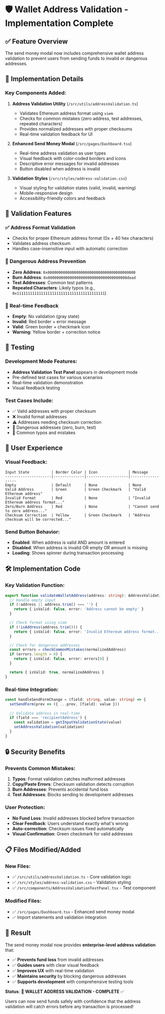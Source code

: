 # 🛡️ Wallet Address Validation - Implementation Complete

## ✅ Feature Overview

The send money modal now includes comprehensive wallet address validation to prevent users from sending funds to invalid or dangerous addresses.

## 🔧 Implementation Details

### Key Components Added:

1. **Address Validation Utility** (`/src/utils/addressValidation.ts`)
   - Validates Ethereum address format using `viem`
   - Checks for common mistakes (zero address, test addresses, repeated characters)
   - Provides normalized addresses with proper checksums
   - Real-time validation feedback for UI

2. **Enhanced Send Money Modal** (`/src/pages/Dashboard.tsx`)
   - Real-time address validation as user types
   - Visual feedback with color-coded borders and icons
   - Descriptive error messages for invalid addresses
   - Button disabled when address is invalid

3. **Validation Styles** (`/src/styles/address-validation.css`)
   - Visual styling for validation states (valid, invalid, warning)
   - Mobile-responsive design
   - Accessibility-friendly colors and feedback

## 🎯 Validation Features

### ✅ **Address Format Validation**
- Checks for proper Ethereum address format (0x + 40 hex characters)
- Validates address checksum
- Handles case-insensitive input with automatic correction

### 🚫 **Dangerous Address Prevention**
- **Zero Address**: `0x0000000000000000000000000000000000000000`
- **Burn Address**: `0x000000000000000000000000000000000000dead`
- **Test Addresses**: Common test patterns
- **Repeated Characters**: Likely typos (e.g., `0x1111111111111111111111111111111111111111`)

### 🔄 **Real-time Feedback**
- **Empty**: No validation (gray state)
- **Invalid**: Red border + error message
- **Valid**: Green border + checkmark icon
- **Warning**: Yellow border + correction notice

## 🧪 Testing

### Development Mode Features:
- **Address Validation Test Panel** appears in development mode
- Pre-defined test cases for various scenarios
- Real-time validation demonstration
- Visual feedback testing

### Test Cases Include:
- ✅ Valid addresses with proper checksum
- ❌ Invalid format addresses
- ⚠️ Addresses needing checksum correction
- 🚫 Dangerous addresses (zero, burn, test)
- 📝 Common typos and mistakes

## 📱 User Experience

### Visual Feedback:
```
Input State          | Border Color | Icon              | Message
---------------------|--------------|-------------------|------------------
Empty                | Default      | None              | None
Valid Address        | Green        | Green Checkmark   | "Valid Ethereum address"
Invalid Format       | Red          | None              | "Invalid Ethereum address format..."
Zero/Burn Address    | Red          | None              | "Cannot send to zero address..."
Checksum Correction  | Yellow       | Green Checkmark   | "Address checksum will be corrected..."
```

### Send Button Behavior:
- **Enabled**: When address is valid AND amount is entered
- **Disabled**: When address is invalid OR empty OR amount is missing
- **Loading**: Shows spinner during transaction processing

## 🛠️ Implementation Code

### Key Validation Function:
```typescript
export function validateWalletAddress(address: string): AddressValidationResult {
  // Handle empty input
  if (!address || address.trim() === '') {
    return { isValid: false, error: 'Address cannot be empty' }
  }

  // Check format using viem
  if (!isAddress(address.trim())) {
    return { isValid: false, error: 'Invalid Ethereum address format...' }
  }

  // Check for dangerous addresses
  const errors = checkCommonMistakes(normalizedAddress)
  if (errors.length > 0) {
    return { isValid: false, error: errors[0] }
  }

  return { isValid: true, normalizedAddress }
}
```

### Real-time Integration:
```typescript
const handleSendFormChange = (field: string, value: string) => {
  setSendForm(prev => ({ ...prev, [field]: value }))
  
  // Validate address in real-time
  if (field === 'recipientAddress') {
    const validation = getInputValidationState(value)
    setAddressValidation(validation)
  }
}
```

## 🔒 Security Benefits

### Prevents Common Mistakes:
1. **Typos**: Format validation catches malformed addresses
2. **Copy/Paste Errors**: Checksum validation detects corruption
3. **Burn Addresses**: Prevents accidental fund loss
4. **Test Addresses**: Blocks sending to development addresses

### User Protection:
- **No Fund Loss**: Invalid addresses blocked before transaction
- **Clear Feedback**: Users understand exactly what's wrong
- **Auto-correction**: Checksum issues fixed automatically
- **Visual Confirmation**: Green checkmark for valid addresses

## 📋 Files Modified/Added

### New Files:
- ✅ `/src/utils/addressValidation.ts` - Core validation logic
- ✅ `/src/styles/address-validation.css` - Validation styling
- ✅ `/src/components/AddressValidationTestPanel.tsx` - Test component

### Modified Files:
- ✅ `/src/pages/Dashboard.tsx` - Enhanced send money modal
- ✅ Import statements and validation integration

## 🎉 Result

The send money modal now provides **enterprise-level address validation** that:

- ✅ **Prevents fund loss** from invalid addresses
- ✅ **Guides users** with clear visual feedback
- ✅ **Improves UX** with real-time validation
- ✅ **Maintains security** by blocking dangerous addresses
- ✅ **Supports development** with comprehensive testing tools

**Status**: 🎯 **WALLET ADDRESS VALIDATION - COMPLETE** ✅

Users can now send funds safely with confidence that the address validation will catch errors before any transaction is processed!
